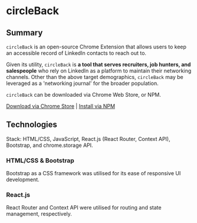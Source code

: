 # circleBack

## Summary
`circleBack` is an open-source Chrome Extension that allows users to keep an accessible record of LinkedIn contacts to reach out to.

Given its utility, `circleBack` is **a tool that serves recruiters, job hunters, and salespeople** who rely on LinkedIn as a platform to maintain their networking channels.
Other than the above target demographics, `circleBack` may be leveraged as a 'networking journal' for the broader population.

`circleBack` can be downloaded via Chrome Web Store, or NPM.

[Download via Chrome Store](https://chrome.google.com/webstore/category/extensions) | [Install via NPM](https://www.npmjs.com/search?q=circleback)

## Technologies
Stack: HTML/CSS, JavaScript, React.js (React Router, Context API), Bootstrap, and chrome.storage API.

### HTML/CSS & Bootstrap

Bootstrap as a CSS framework was utilised for its ease of responsive UI development.

### React.js

React Router and Context API were utilised for routing and state management, respectively.


